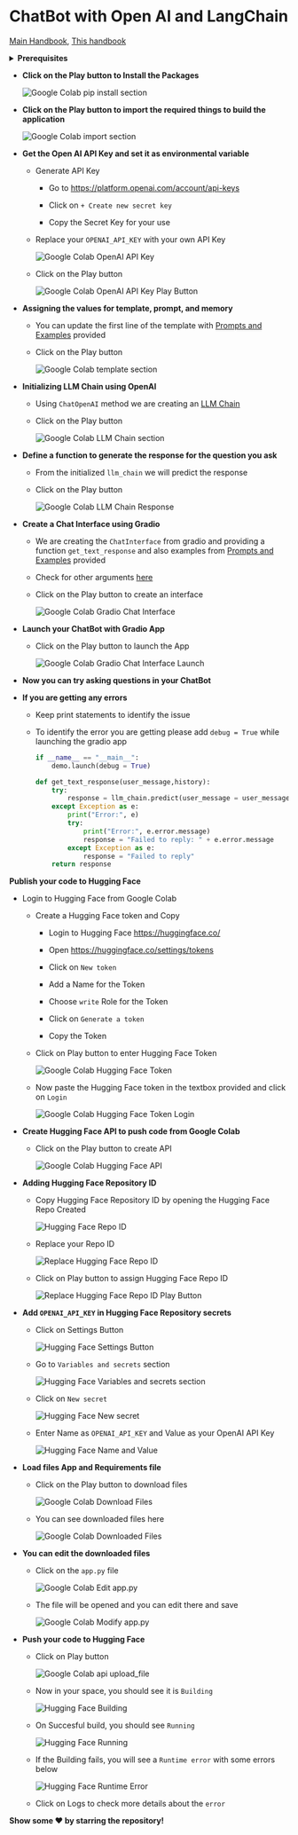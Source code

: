 # ChatBot with Open AI and LangChain

[Main Handbook](https://inky-ironclad-8d2.notion.site/Generative-AI-Workshop-bfb0123ccf6945ebbfa5bf3328917423), [This handbook](https://inky-ironclad-8d2.notion.site/ChatBot-with-Open-AI-and-LangChain-Handbook-36aee0b81838457e91a14c4ddf3378ce)

<details>
<summary><b>Prerequisites</b></summary>

- **Existing Open AI Account:**

    - Check whether you have a limit to using the Open AI API

    - The below screenshot indicated it is expired by June 1. So, you need to create a new account.

        ![Free trail expired](./images/free-usage-expired-open-ai-api.png)

    - Check your API key usage <a href="https://platform.openai.com/account/usage" target="_blank">here</a>

- **Creating Open AI Account with New Mail and New Phone Number:**

    - Open <a href="https://openai.com/" target="_blank">https://openai.com</a>

    - Click on `Sign Up` button

    - Choose your preffered Sign Up method

    - After logged in click <a href="https://platform.openai.com/apps" target="_blank">here</a> to see below options

        ![OpenAI Options](./images/openai-options.png)

- **Create a Hugging Face Account**
    
    - Open [https://huggingface.co/](https://huggingface.co/)

    - Click on `Sign Up` button

    - Enter your details and Click on `Sign Up` button

    - Verify your email address

- **Create a New Space in Hugging Face Account**
    
    - Click on Profile icon top right

        ![Hugging face profile icon](./images/hugging-face-profile-icon.png)
    
    - Click on `New Space`

        ![Hugging face new space](./images/hugging-face-new-space.png)

    - Enter below details of your new space

        ![Hugging face new space details](./images/hugging-face-new-space-details.png)

- **Open the below provided Colab link**

    <a href="https://colab.research.google.com/drive/1miK4Xbqv9lYkfe0z6jMh41fA_itulAA0?usp=sharing" target="_blank"><img src="https://colab.research.google.com/assets/colab-badge.svg" alt="Open In Colab"/></a>


- **Copying Code to your Google Drive**

    - On the top left corner of Google Colab Notebook you can find `File`, click on it

        ![Google Colab File Section](./images/google-colab-file-section.png)

    - Click on `Save a copy in Drive`

        ![Google Colab Save a copy in Drive](./images/google-colab-save-a-copy-in-drive.png)
    
    - If you are not logged in to your Google Account, please log into it.

    - Once you are successfully logged in a new Google Colab Notebook with the given code will be opened
</details>

- **Click on the Play button to Install the Packages**

    ![Google Colab pip install section](./images/google-colab-pip-install-section.png)

- **Click on the Play button to import the required things to build the application**

    ![Google Colab import section](./images/google-colab-import-section.png)

- **Get the Open AI API Key and set it as environmental variable**

    - Generate API Key

        -  Go to <a href="https://platform.openai.com/account/api-keys" target="_blank">https://platform.openai.com/account/api-keys</a>

        - Click on `+ Create new secret key`

        - Copy the Secret Key for your use

    - Replace your `OPENAI_API_KEY` with your own API Key

        ![Google Colab OpenAI API Key](./images/google-colab-openai-api-key.png)

    - Click on the Play button

        ![Google Colab OpenAI API Key Play Button](./images/google-colab-openai-api-key-play.png)

- **Assigning the values for template, prompt, and memory**

    - You can update the first line of the template with <a href="#" target="_blank">Prompts and Examples</a> provided

    - Click on the Play button

        ![Google Colab template section](./images/google-colab-template-section.png)

- **Initializing LLM Chain using OpenAI**

    - Using `ChatOpenAI` method we are creating an <a href="https://js.langchain.com/docs/api/chains/classes/LLMChain" target="_blank">LLM Chain</a>

    - Click on the Play button

        ![Google Colab LLM Chain section](./images/google-colab-llm-chain-section.png)

- **Define a function to generate the response for the question you ask**

    - From the initialized `llm_chain` we will predict the response

    - Click on the Play button

        ![Google Colab LLM Chain Response](./images/google-colab-llm-chain-response.png)

- **Create a Chat Interface using Gradio**

    - We are creating the `ChatInterface` from gradio and providing a function `get_text_response` and also examples from <a href="#" target="_blank">Prompts and Examples</a> provided

    - Check for other arguments <a href="https://www.gradio.app/docs/chatinterface" target="_blank">here</a>

    - Click on the Play button to create an interface

        ![Google Colab Gradio Chat Interface](./images/google-colab-gradio-chat-interface.png)

- **Launch your ChatBot with Gradio App**

    - Click on the Play button to launch the App

        ![Google Colab Gradio Chat Interface Launch](./images/google-colab-gradio-chat-interface-launch.png)

- **Now you can try asking questions in your ChatBot**

- **If you are getting any errors**

    -  Keep print statements to identify the issue

    - To identify the error you are getting please add `debug = True` while launching the gradio app

        ```python
        if __name__ == "__main__":
            demo.launch(debug = True)
        ```

        ```python
        def get_text_response(user_message,history):
            try:
                response = llm_chain.predict(user_message = user_message)
            except Exception as e:
                print("Error:", e)
                try:
                    print("Error:", e.error.message)
                    response = "Failed to reply: " + e.error.message
                except Exception as e:
                    response = "Failed to reply"
            return response
        ```

**Publish your code to Hugging Face**

- Login to Hugging Face from Google Colab

    - Create a Hugging Face token and Copy

        - Login to Hugging Face <a href="https://huggingface.co/" target="_blank">https://huggingface.co/</a>

        - Open <a href="https://huggingface.co/settings/tokens" target="_blank">https://huggingface.co/settings/tokens</a>

        - Click on `New token`

        - Add a Name for the Token

        - Choose `write` Role for the Token

        - Click on `Generate a token`

        - Copy the Token

    - Click on Play button to enter Hugging Face Token

        ![Google Colab Hugging Face Token](./images/google-colab-hugging-face-token.png)

    - Now paste the Hugging Face token in the textbox provided and click on `Login`

        ![Google Colab Hugging Face Token Login](./images/google-colab-hugging-face-token-login.png)

- **Create Hugging Face API to push code from Google Colab**

    - Click on the Play button to create API

        ![Google Colab Hugging Face API](./images/google-colab-hugging-face-api.png)

- **Adding Hugging Face Repository ID**

    - Copy Hugging Face Repository ID by opening the Hugging Face Repo Created

        ![Hugging Face Repo ID](./images/hugging-face-repo-id.png)

    - Replace your Repo ID

        ![Replace Hugging Face Repo ID](./images/replace-hugging-face-repo-id.png)

    - Click on Play button to assign Hugging Face Repo ID

        ![Replace Hugging Face Repo ID Play Button](./images/replace-hugging-face-repo-id-play.png)

- **Add `OPENAI_API_KEY` in Hugging Face Repository secrets**

    - Click on Settings Button

        ![Hugging Face Settings Button](./images/hugging-face-settings-button.png)

    - Go to `Variables and secrets` section

        ![Hugging Face Variables and secrets section](./images/hugging-face-variables-and-secrets-section.png)

    - Click on `New secret`

        ![Hugging Face New secret](./images/hugging-face-new-secret.png)

    - Enter Name as `OPENAI_API_KEY` and Value as your OpenAI API Key

        ![Hugging Face Name and Value](./images/hugging-face-name-and-value.png)

- **Load files App and Requirements file**

    - Click on the Play button to download files

        ![Google Colab Download Files](./images/google-colab-download-files.png)

    - You can see downloaded files here

        ![Google Colab Downloaded Files](./images/google-colab-downloaded-files.png)

- **You can edit the downloaded files**

    - Click on the `app.py` file

        ![Google Colab Edit app.py](./images/google-colab-edit-app-py.png)

    - The file will be opened and you can edit there and save

        ![Google Colab Modify app.py](./images/google-colab-modify-app-py.png)

- **Push your code to Hugging Face**

    - Click on Play button

        ![Google Colab api upload_file](./images/hugging-face-push-code.png)

    - Now in your space, you should see it is `Building`

        ![Hugging Face Building](./images/hugging-face-building.png)

    - On Succesful build, you should see `Running`

        ![Hugging Face Running](./images/hugging-face-running.png)

    - If the Building fails, you will see a `Runtime error` with some errors below

        ![Hugging Face Runtime Error](./images/hugging-face-runtime-error.png)

    - Click on Logs to check more details about the `error`


**Show some ❤️ by starring the repository!**